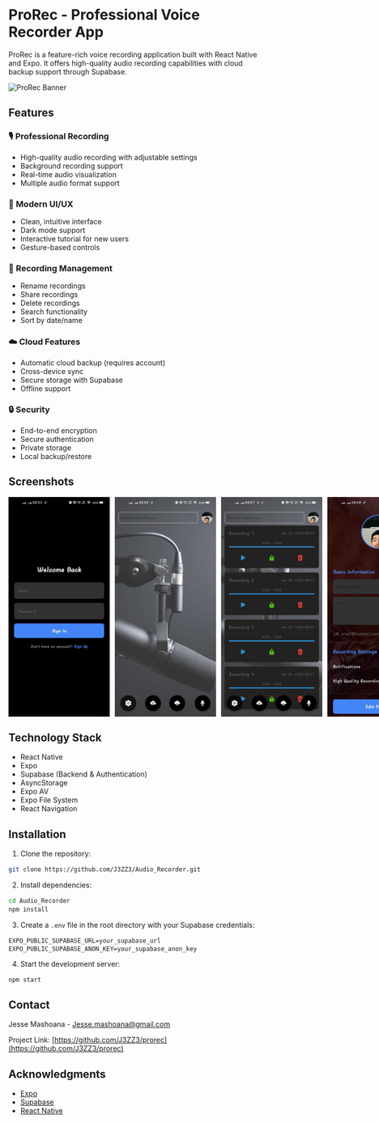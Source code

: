 # ProRec - Professional Voice Recorder App

ProRec is a feature-rich voice recording application built with React Native and Expo. It offers high-quality audio recording capabilities with cloud backup support through Supabase.

![ProRec Banner](assets/images/banner.png)

## Features

### 🎙️ Professional Recording
- High-quality audio recording with adjustable settings
- Background recording support
- Real-time audio visualization
- Multiple audio format support

### 📱 Modern UI/UX
- Clean, intuitive interface
- Dark mode support
- Interactive tutorial for new users
- Gesture-based controls

### 💾 Recording Management
- Rename recordings
- Share recordings
- Delete recordings
- Search functionality
- Sort by date/name

### ☁️ Cloud Features
- Automatic cloud backup (requires account)
- Cross-device sync
- Secure storage with Supabase
- Offline support

### 🔒 Security
- End-to-end encryption
- Secure authentication
- Private storage
- Local backup/restore

## Screenshots

<div style="display: flex; gap: 10px;">
    <img src="assets/images/screenshot-login.jpg" width="200" alt="Login Screen">
    <img src="assets/images/screenshot-recorder.jpg" width="200" alt="Recorder Screen">
    <img src="assets/images/screenshot-list.jpg" width="200" alt="Recordings List">
    <img src="assets/images/screenshot-profile.jpg" width="200" alt="Profile Screen">
</div>

## Technology Stack

- React Native
- Expo
- Supabase (Backend & Authentication)
- AsyncStorage
- Expo AV
- Expo File System
- React Navigation

## Installation

1. Clone the repository:
```bash
git clone https://github.com/J3ZZ3/Audio_Recorder.git
```

2. Install dependencies:
```bash
cd Audio_Recorder
npm install
```

3. Create a `.env` file in the root directory with your Supabase credentials:
```
EXPO_PUBLIC_SUPABASE_URL=your_supabase_url
EXPO_PUBLIC_SUPABASE_ANON_KEY=your_supabase_anon_key
```

4. Start the development server:
```bash
npm start
```


## Contact

Jesse Mashoana - Jesse.mashoana@gmail.com

Project Link: [https://github.com/J3ZZ3/prorec](https://github.com/J3ZZ3/prorec)

## Acknowledgments

- [Expo](https://expo.dev/)
- [Supabase](https://supabase.io/)
- [React Native](https://reactnative.dev/)



